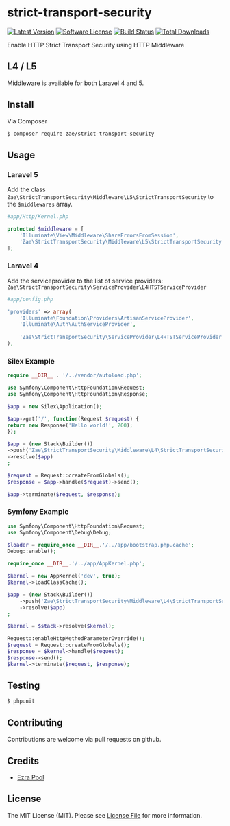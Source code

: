 # strict-transport-security

[![Latest Version](https://img.shields.io/github/release/Zae/strict-transport-security.svg?style=flat-square)](https://github.com/Zae/strict-transport-security/releases)
[![Software License](https://img.shields.io/badge/license-MIT-brightgreen.svg?style=flat-square)](LICENSE.md)
[![Build Status](https://img.shields.io/travis/Zae/strict-transport-security/master.svg?style=flat-square)](https://travis-ci.org/Zae/strict-transport-security)
[![Total Downloads](https://img.shields.io/packagist/dt/Zae/strict-transport-security.svg?style=flat-square)](https://packagist.org/packages/Zae/strict-transport-security)

Enable HTTP Strict Transport Security using HTTP Middleware

## L4 / L5

Middleware is available for both Laravel 4 and 5.

## Install

Via Composer

``` bash
$ composer require zae/strict-transport-security
```

## Usage

### Laravel 5
Add the class `Zae\StrictTransportSecurity\Middleware\L5\StrictTransportSecurity` to the `$middlewares` array.

``` php
#app/Http/Kernel.php

protected $middleware = [
	'Illuminate\View\Middleware\ShareErrorsFromSession',
	'Zae\StrictTransportSecurity\Middleware\L5\StrictTransportSecurity',
];
```

### Laravel 4
Add the serviceprovider to the list of service providers: `Zae\StrictTransportSecurity\ServiceProvider\L4HTSTServiceProvider`

``` php
#app/config.php

'providers' => array(
	'Illuminate\Foundation\Providers\ArtisanServiceProvider',
	'Illuminate\Auth\AuthServiceProvider',
	
	'Zae\StrictTransportSecurity\ServiceProvider\L4HTSTServiceProvider',
),
```

### Silex Example
``` php
require __DIR__ . '/../vendor/autoload.php';

use Symfony\Component\HttpFoundation\Request;
use Symfony\Component\HttpFoundation\Response;

$app = new Silex\Application();

$app->get('/', function(Request $request) {
return new Response('Hello world!', 200);
});

$app = (new Stack\Builder())
->push('Zae\StrictTransportSecurity\Middleware\L4\StrictTransportSecurity', [new \Zae\StrictTransportSecurity\HSTS(new Illuminate\Config\Repository())])
->resolve($app)
;

$request = Request::createFromGlobals();
$response = $app->handle($request)->send();

$app->terminate($request, $response);
```

### Symfony Example
``` php
use Symfony\Component\HttpFoundation\Request;
use Symfony\Component\Debug\Debug;

$loader = require_once __DIR__.'/../app/bootstrap.php.cache';
Debug::enable();

require_once __DIR__.'/../app/AppKernel.php';

$kernel = new AppKernel('dev', true);
$kernel->loadClassCache();

$app = (new Stack\Builder())
	->push('Zae\StrictTransportSecurity\Middleware\L4\StrictTransportSecurity', [new \Zae\StrictTransportSecurity\HSTS(new Illuminate\Config\Repository())])
	->resolve($app)
;

$kernel = $stack->resolve($kernel);

Request::enableHttpMethodParameterOverride();
$request = Request::createFromGlobals();
$response = $kernel->handle($request);
$response->send();
$kernel->terminate($request, $response);
```

## Testing

``` bash
$ phpunit
```

## Contributing

Contributions are welcome via pull requests on github.

## Credits

- [Ezra Pool](https://github.com/Zae)

## License

The MIT License (MIT). Please see [License File](LICENSE.md) for more information.
